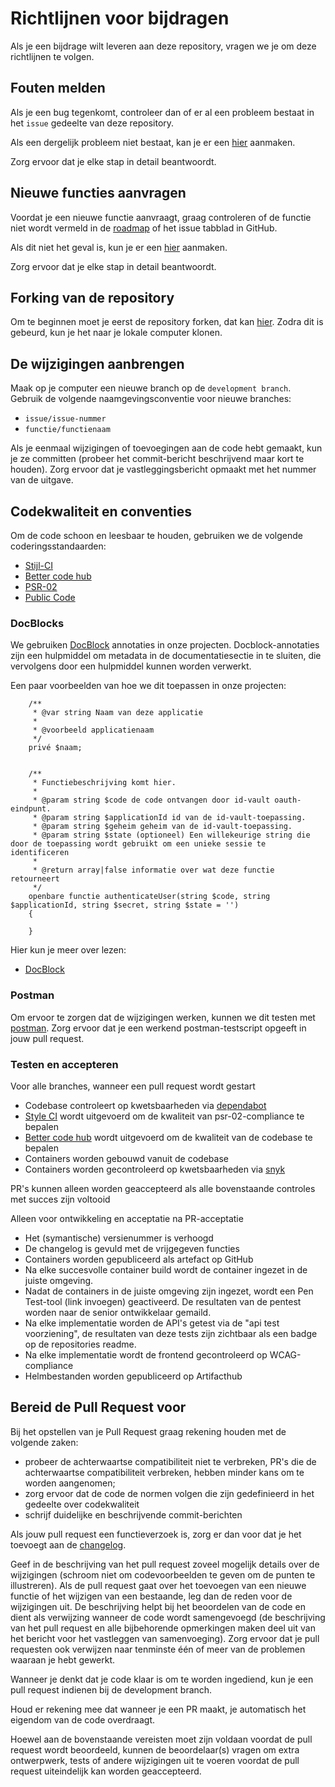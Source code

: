 # Richtlijnen voor bijdragen

Als je een bijdrage wilt leveren aan deze repository, vragen we je om deze richtlijnen te volgen.

## Fouten melden
Als je een bug tegenkomt, controleer dan of er al een probleem bestaat in het  `issue` gedeelte van deze repository. 

Als een dergelijk probleem niet bestaat, kan je er een [hier](/../../issues/new?assignees=&labels=&template=bug_report.md&title=) aanmaken.

Zorg ervoor dat je elke stap in detail beantwoordt.

## Nieuwe functies aanvragen
Voordat je een nieuwe functie aanvraagt, graag controleren of de functie niet wordt vermeld in de [roadmap](ROADMAP.md) of het issue tabblad in GitHub.

Als dit niet het geval is, kun je er een [hier](/../../issues/new?assignees=&labels=&template=feature_request.md&title=) aanmaken.

Zorg ervoor dat je elke stap in detail beantwoordt.

## Forking van de repository
Om te beginnen moet je eerst de repository forken, dat kan [hier](/../../fork).
Zodra dit is gebeurd, kun je het naar je lokale computer klonen.

## De wijzigingen aanbrengen
Maak op je computer een nieuwe branch op de `development branch`.
Gebruik de volgende naamgevingsconventie voor nieuwe branches:
- `issue/issue-nummer`
- `functie/functienaam`

Als je eenmaal wijzigingen of toevoegingen aan de code hebt gemaakt, kun je ze committen (probeer het commit-bericht beschrijvend maar kort te houden).
Zorg ervoor dat je vastleggingsbericht opmaakt met het nummer van de uitgave.

## Codekwaliteit en conventies
Om de code schoon en leesbaar te houden, gebruiken we de volgende coderingsstandaarden:
- [Stijl-CI](https://styleci.io/)
- [Better code hub](https://bettercodehub.com/repositories)
- [PSR-02](https://docs.opnsense.org/development/guidelines/psr2.html)
- [Public Code](https://publiccode.net/)

### DocBlocks
We gebruiken [DocBlock](https://en.wikipedia.org/wiki/Docblock) annotaties in onze projecten.
Docblock-annotaties zijn een hulpmiddel om metadata in de documentatiesectie in te sluiten, die vervolgens door een hulpmiddel kunnen worden verwerkt.

Een paar voorbeelden van hoe we dit toepassen in onze projecten:

```vue
    /**
     * @var string Naam van deze applicatie
     *
     * @voorbeeld applicatienaam
     */
    privé $naam;


    /**
     * Functiebeschrijving komt hier.
     *
     * @param string $code de code ontvangen door id-vault oauth-eindpunt.
     * @param string $applicationId id van de id-vault-toepassing.
     * @param string $geheim geheim van de id-vault-toepassing.
     * @param string $state (optioneel) Een willekeurige string die door de toepassing wordt gebruikt om een ​​unieke sessie te identificeren
     *
     * @return array|false informatie over wat deze functie retourneert
     */
    openbare functie authenticateUser(string $code, string $applicationId, string $secret, string $state = '')
    {

    }
```

Hier kun je meer over lezen:
- [DocBlock](https://en.wikipedia.org/wiki/Docblock)

### Postman
Om ervoor te zorgen dat de wijzigingen werken, kunnen we dit testen met [postman](https://www.postman.com/).
Zorg ervoor dat je een werkend postman-testscript opgeeft in jouw pull request.


### Testen en accepteren
Voor alle branches, wanneer een pull request wordt gestart
- Codebase controleert op kwetsbaarheden via [dependabot](https://github.com/dependabot)
- [Style CI](https://styleci.io/) wordt uitgevoerd om de kwaliteit van psr-02-compliance te bepalen
- [Better code hub](https://www.bettercodehub.com/) wordt uitgevoerd om de kwaliteit van de codebase te bepalen
- Containers worden gebouwd vanuit de codebase
- Containers worden gecontroleerd op kwetsbaarheden via [snyk](https://snyk.io/)

PR's kunnen alleen worden geaccepteerd als alle bovenstaande controles met succes zijn voltooid

Alleen voor ontwikkeling en acceptatie na PR-acceptatie
- Het (symantische) versienummer is verhoogd
- De changelog is gevuld met de vrijgegeven functies
- Containers worden gepubliceerd als artefact op GitHub
- Na elke succesvolle container build wordt de container ingezet in de juiste omgeving. 
- Nadat de containers in de juiste omgeving zijn ingezet, wordt een Pen Test-tool (link invoegen) geactiveerd. De resultaten van de pentest worden naar de senior ontwikkelaar gemaild.
- Na elke implementatie worden de API's getest via de "api test voorziening", de resultaten van deze tests zijn zichtbaar als een badge op de repositories readme.
- Na elke implementatie wordt de frontend gecontroleerd op WCAG-compliance
- Helmbestanden worden gepubliceerd op Artifacthub


## Bereid de Pull Request voor

Bij het opstellen van je Pull Request graag rekening houden met de volgende zaken:
- probeer de achterwaartse compatibiliteit niet te verbreken, PR's die de achterwaartse compatibiliteit verbreken, hebben minder kans om te worden aangenomen;
- zorg ervoor dat de code de normen volgen die zijn gedefinieerd in het gedeelte over codekwaliteit
- schrijf duidelijke en beschrijvende commit-berichten

Als jouw pull request een functieverzoek is, zorg er dan voor dat je het toevoegt aan de [changelog](CHANGELOG.md).

Geef in de beschrijving van het pull request zoveel mogelijk details over de wijzigingen (schroom niet om codevoorbeelden te geven om de punten te illustreren). Als de pull request gaat over het toevoegen van een nieuwe functie of het wijzigen van een bestaande, leg dan de reden voor de wijzigingen uit. De beschrijving helpt bij het beoordelen van de code en dient als verwijzing wanneer de code wordt samengevoegd (de beschrijving van het pull request en alle bijbehorende opmerkingen maken deel uit van het bericht voor het vastleggen van samenvoeging).
Zorg ervoor dat je pull requesten ook verwijzen naar tenminste één of meer van de problemen waaraan je hebt gewerkt.

Wanneer je denkt dat je code klaar is om te worden ingediend, kun je een pull request indienen bij de development branch.

Houd er rekening mee dat wanneer je een PR maakt, je automatisch het eigendom van de code overdraagt.

Hoewel aan de bovenstaande vereisten moet zijn voldaan voordat de pull request wordt beoordeeld, kunnen de beoordelaar(s) vragen om extra ontwerpwerk, tests of andere wijzigingen uit te voeren voordat de pull request uiteindelijk kan worden geaccepteerd.
